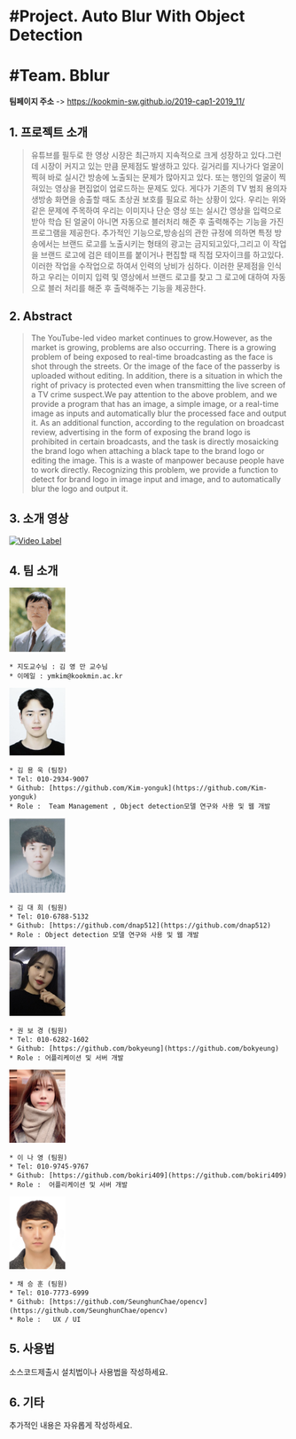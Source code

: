 

#Project. Auto Blur With Object Detection
==========================================
#Team. Bblur
==========================================

**팀페이지 주소** -> https://kookmin-sw.github.io/2019-cap1-2019_11/


## 1. 프로젝트 소개

> 유튜브를 필두로 한 영상 시장은 최근까지 지속적으로 크게 성장하고 있다.그런데 시장이 커지고 있는 만큼 문제점도 발생하고 있다.
길거리를 지나가다 얼굴이 찍혀 바로 실시간 방송에 노출되는 문제가 많아지고 있다. 또는 행인의 얼굴이 찍혀있는 영상을 편집없이 업로드하는 문제도 있다. 게다가 기존의 TV 범죄 용의자 생방송 화면을 송출할 때도 초상권 보호를 필요로 하는 상황이 있다. 우리는 위와 같은 문제에 주목하여 우리는 이미지나 단순 영상 또는 실시간 영상을 입력으로 받아 학습 된 얼굴이 아니면  자동으로 블러처리 해준 후 출력해주는 기능을 가진 프로그램을 제공한다. 추가적인 기능으로,방송심의 관한 규정에 의하면 특정 방송에서는 브랜드 로고를 노출시키는 형태의 광고는 금지되고있다,그리고 이 작업을 브랜드 로고에 검은 테이프를 붙이거나 편집할 때 직접 모자이크를 하고있다. 이러한 작업을 수작업으로 하여서 인력의 낭비가 심하다. 이러한 문제점을 인식하고 우리는 이미지 입력 및 영상에서 브랜드 로고를 찾고 그 로고에 대하여 자동으로 블러 처리를 해준 후 출력해주는 기능을 제공한다.

## 2. Abstract

> The YouTube-led video market continues to grow.However, as the market is growing, problems are also occurring. There is a growing problem of being exposed to real-time broadcasting as the face is shot through the streets. Or the image of the face of the passerby is uploaded without editing. In addition, there is a situation in which the right of privacy is protected even when transmitting the live screen of a TV crime suspect.We pay attention to the above problem, and we provide a program that has an image, a simple image, or a real-time image as inputs and automatically blur the processed face and output it. As an additional function, according to the regulation on broadcast review, advertising in the form of exposing the brand logo is prohibited in certain broadcasts, and the task is directly mosaicking the brand logo when attaching a black tape to the brand logo or editing the image. This is a waste of manpower because people have to work directly. 
Recognizing this problem, we provide a function to detect for brand logo in image input and image, and to automatically blur the logo and output it.

## 3. 소개 영상

 [![Video Label](https://img.youtube.com/vi/ltxJV9sRjQY/0.jpg)](https://youtu.be/ltxJV9sRjQY)


## 4. 팀 소개

<img src =./pic/김영만교수님.jpeg width="20%" height="20%">

```
* 지도교수님 : 김 영 만 교수님
* 이메일 : ymkim@kookmin.ac.kr
```


<img src =./pic/용욱.jpeg width="20%" height="20%">

```
* 김 용 욱 (팀장)
* Tel: 010-2934-9007
* Github: [https://github.com/Kim-yonguk](https://github.com/Kim-yonguk)
* Role :  Team Management , Object detection모델 연구와 사용 및 웹 개발
```
<img src =./pic/대희.jpeg width="20%" height="20%">

```
* 김 대 희 (팀원)
* Tel: 010-6788-5132
* Github: [https://github.com/dnap512](https://github.com/dnap512)
* Role : Object detection 모델 연구와 사용 및 웹 개발
```
<img src =./pic/보경.jpeg width="20%" height="20%">

```
* 권 보 경 (팀원)
* Tel: 010-6282-1602
* Github: [https://github.com/bokyeung](https://github.com/bokyeung)
* Role : 어플리케이션 및 서버 개발
```
<img src =./pic/나영.jpeg width="20%" height="20%">

```
* 이 나 영 (팀원)
* Tel: 010-9745-9767
* Github: [https://github.com/bokiri409](https://github.com/bokiri409)
* Role :  어플리케이션 및 서버 개발
```
<img src =./pic/승훈.jpeg width="20%" height="20%">

```
* 채 승 훈 (팀원)
* Tel: 010-7773-6999
* Github: [https://github.com/SeunghunChae/opencv](https://github.com/SeunghunChae/opencv)
* Role :   UX / UI
```




## 5. 사용법

소스코드제출시 설치법이나 사용법을 작성하세요.

## 6. 기타

추가적인 내용은 자유롭게 작성하세요.
